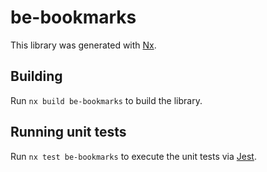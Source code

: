 # be-bookmarks

This library was generated with [Nx](https://nx.dev).

## Building

Run `nx build be-bookmarks` to build the library.

## Running unit tests

Run `nx test be-bookmarks` to execute the unit tests via [Jest](https://jestjs.io).
